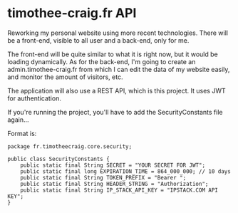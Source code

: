 # timothee-craig.fr API

Reworking my personal website using more recent technologies. 
There will be a front-end, visible to all user and a back-end, only for me.

The front-end will be quite similar to what it is right now, but it would be loading dynamically.
As for the back-end, I'm going to create an admin.timothee-craig.fr from which I can edit the data of my website easily, and monitor the amount of visitors, etc.

The application will also use a REST API, which is this project. It uses JWT for authentication. 

If you're running the project, you'll have to add the SecurityConstants file again...

Format is: 
    
    package fr.timotheecraig.core.security;
    
    public class SecurityConstants {
        public static final String SECRET = "YOUR SECRET FOR JWT";
        public static final long EXPIRATION_TIME = 864_000_000; // 10 days
        public static final String TOKEN_PREFIX = "Bearer ";
        public static final String HEADER_STRING = "Authorization";
        public static final String IP_STACK_API_KEY = "IPSTACK.COM API KEY";
    }

